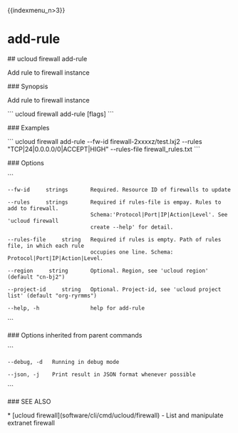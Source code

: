 {{indexmenu_n>3}}

# add-rule

\#\# ucloud firewall add-rule

Add rule to firewall instance

\#\#\# Synopsis

Add rule to firewall instance

\`\`\` ucloud firewall add-rule \[flags\] \`\`\`

\#\#\# Examples

\`\`\` ucloud firewall add-rule --fw-id firewall-2xxxxz/test.lxj2
--rules "TCP|24|0.0.0.0/0|ACCEPT|HIGH" --rules-file firewall\_rules.txt
\`\`\`

\#\#\# Options

\`\`\`

``` 
--fw-id     strings       Required. Resource ID of firewalls to update 
```

``` 
--rules     strings       Required if rules-file is empay. Rules to add to firewall.
                          Schema:'Protocol|Port|IP|Action|Level'. See 'ucloud firewall
                          create --help' for detail. 
```

``` 
--rules-file     string   Required if rules is empty. Path of rules file, in which each rule
                          occupies one line. Schema: Protocol|Port|IP|Action|Level. 
```

``` 
--region     string       Optional. Region, see 'ucloud region' (default "cn-bj2") 
```

``` 
--project-id     string   Optional. Project-id, see 'ucloud project list' (default "org-ryrmms") 
```

``` 
--help, -h                help for add-rule 
```

\`\`\`

\#\#\# Options inherited from parent commands

\`\`\`

``` 
--debug, -d   Running in debug mode 
```

``` 
--json, -j    Print result in JSON format whenever possible 
```

\`\`\`

\#\#\# SEE ALSO

\* \[ucloud firewall\](software/cli/cmd/ucloud/firewall) - List and
manipulate extranet firewall
